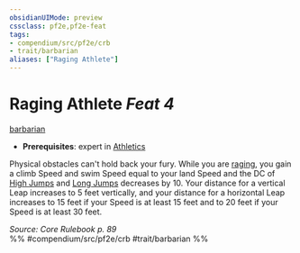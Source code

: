 ```yaml
---
obsidianUIMode: preview
cssclass: pf2e,pf2e-feat
tags:
- compendium/src/pf2e/crb
- trait/barbarian
aliases: ["Raging Athlete"]
---
```

# Raging Athlete  *Feat 4*  
[barbarian](/rules/traits/barbarian.md)  

- **Prerequisites**: expert in [Athletics](/compendium/skills.md#Athletics)

Physical obstacles can't hold back your fury. While you are [raging](/rules/actions/rage.md), you gain a climb Speed and swim Speed equal to your land Speed and the DC of [High Jumps](/rules/actions/high-jump.md) and [Long Jumps](/rules/actions/long-jump.md) decreases by 10. Your distance for a vertical Leap increases to 5 feet vertically, and your distance for a horizontal Leap increases to 15 feet if your Speed is at least 15 feet and to 20 feet if your Speed is at least 30 feet.

*Source: Core Rulebook p. 89*  
%% #compendium/src/pf2e/crb #trait/barbarian %%